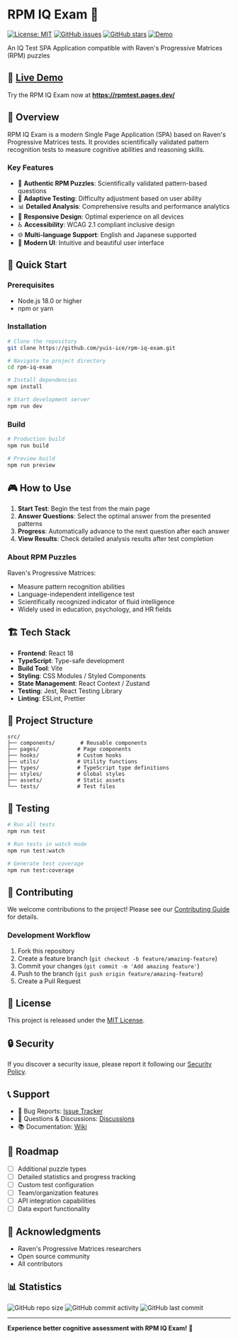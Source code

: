 # RPM IQ Exam 🧠

[![License: MIT](https://img.shields.io/badge/License-MIT-yellow.svg)](https://opensource.org/licenses/MIT)
[![GitHub issues](https://img.shields.io/github/issues/yuis-ice/rpm-iq-exam)](https://github.com/yuis-ice/rpm-iq-exam/issues)
[![GitHub stars](https://img.shields.io/github/stars/yuis-ice/rpm-iq-exam)](https://github.com/yuis-ice/rpm-iq-exam/stargazers)
[![Demo](https://img.shields.io/badge/Demo-Live-brightgreen)](https://rpmtest.pages.dev/)

An IQ Test SPA Application compatible with Raven's Progressive Matrices (RPM) puzzles

## 🚀 [Live Demo](https://rpmtest.pages.dev/)

Try the RPM IQ Exam now at **https://rpmtest.pages.dev/**

## 📖 Overview

RPM IQ Exam is a modern Single Page Application (SPA) based on Raven's Progressive Matrices tests. It provides scientifically validated pattern recognition tests to measure cognitive abilities and reasoning skills.

### Key Features

- 🧩 **Authentic RPM Puzzles**: Scientifically validated pattern-based questions
- 🎯 **Adaptive Testing**: Difficulty adjustment based on user ability
- 📊 **Detailed Analysis**: Comprehensive results and performance analytics
- 📱 **Responsive Design**: Optimal experience on all devices
- ♿ **Accessibility**: WCAG 2.1 compliant inclusive design
- 🌐 **Multi-language Support**: English and Japanese supported
- 🎨 **Modern UI**: Intuitive and beautiful user interface

## 🚀 Quick Start

### Prerequisites

- Node.js 18.0 or higher
- npm or yarn

### Installation

```bash
# Clone the repository
git clone https://github.com/yuis-ice/rpm-iq-exam.git

# Navigate to project directory
cd rpm-iq-exam

# Install dependencies
npm install

# Start development server
npm run dev
```

### Build

```bash
# Production build
npm run build

# Preview build
npm run preview
```

## 🎮 How to Use

1. **Start Test**: Begin the test from the main page
2. **Answer Questions**: Select the optimal answer from the presented patterns
3. **Progress**: Automatically advance to the next question after each answer
4. **View Results**: Check detailed analysis results after test completion

### About RPM Puzzles

Raven's Progressive Matrices:
- Measure pattern recognition abilities
- Language-independent intelligence test
- Scientifically recognized indicator of fluid intelligence
- Widely used in education, psychology, and HR fields

## 🏗️ Tech Stack

- **Frontend**: React 18
- **TypeScript**: Type-safe development
- **Build Tool**: Vite
- **Styling**: CSS Modules / Styled Components
- **State Management**: React Context / Zustand
- **Testing**: Jest, React Testing Library
- **Linting**: ESLint, Prettier

## 📁 Project Structure

```
src/
├── components/        # Reusable components
├── pages/            # Page components
├── hooks/            # Custom hooks
├── utils/            # Utility functions
├── types/            # TypeScript type definitions
├── styles/           # Global styles
├── assets/           # Static assets
└── tests/            # Test files
```

## 🧪 Testing

```bash
# Run all tests
npm run test

# Run tests in watch mode
npm run test:watch

# Generate test coverage
npm run test:coverage
```

## 🤝 Contributing

We welcome contributions to the project! Please see our [Contributing Guide](CONTRIBUTING.md) for details.

### Development Workflow

1. Fork this repository
2. Create a feature branch (`git checkout -b feature/amazing-feature`)
3. Commit your changes (`git commit -m 'Add amazing feature'`)
4. Push to the branch (`git push origin feature/amazing-feature`)
5. Create a Pull Request

## 📝 License

This project is released under the [MIT License](LICENSE).

## 🔒 Security

If you discover a security issue, please report it following our [Security Policy](.github/SECURITY.md).

## 📞 Support

- 🐛 Bug Reports: [Issue Tracker](https://github.com/yuis-ice/rpm-iq-exam/issues)
- 💬 Questions & Discussions: [Discussions](https://github.com/yuis-ice/rpm-iq-exam/discussions)
- 📚 Documentation: [Wiki](https://github.com/yuis-ice/rpm-iq-exam/wiki)

## 🎯 Roadmap

- [ ] Additional puzzle types
- [ ] Detailed statistics and progress tracking
- [ ] Custom test configuration
- [ ] Team/organization features
- [ ] API integration capabilities
- [ ] Data export functionality

## 🙏 Acknowledgments

- Raven's Progressive Matrices researchers
- Open source community
- All contributors

## 📊 Statistics

![GitHub repo size](https://img.shields.io/github/repo-size/yuis-ice/rpm-iq-exam)
![GitHub commit activity](https://img.shields.io/github/commit-activity/m/yuis-ice/rpm-iq-exam)
![GitHub last commit](https://img.shields.io/github/last-commit/yuis-ice/rpm-iq-exam)

---

**Experience better cognitive assessment with RPM IQ Exam!** 🚀